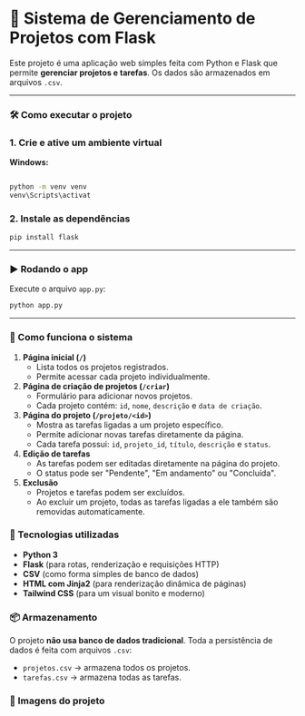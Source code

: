 # 🧠 Sistema de Gerenciamento de Projetos com Flask

Este projeto é uma aplicação web simples feita com Python e Flask que permite **gerenciar projetos e tarefas**. Os dados são armazenados em arquivos `.csv`.

---

### 🛠️ Como executar o projeto

### 1. Crie e ative um ambiente virtual

**Windows:**

```bash

python -m venv venv
venv\Scripts\activat

```

### 2. Instale as dependências

```bash
pip install flask

```

---

### ▶️ Rodando o app

Execute o arquivo `app.py`:

```bash
python app.py

```

---

### 🔧 Como funciona o sistema

1. **Página inicial (`/`)**
    - Lista todos os projetos registrados.
    - Permite acessar cada projeto individualmente.
2. **Página de criação de projetos (`/criar`)**
    - Formulário para adicionar novos projetos.
    - Cada projeto contém: `id`, `nome`, `descrição` e `data de criação`.
3. **Página do projeto (`/projeto/<id>`)**
    - Mostra as tarefas ligadas a um projeto específico.
    - Permite adicionar novas tarefas diretamente da página.
    - Cada tarefa possui: `id`, `projeto_id`, `título`, `descrição` e `status`.
4. **Edição de tarefas**
    - As tarefas podem ser editadas diretamente na página do projeto.
    - O status pode ser "Pendente", "Em andamento" ou "Concluída".
5. **Exclusão**
    - Projetos e tarefas podem ser excluídos.
    - Ao excluir um projeto, todas as tarefas ligadas a ele também são removidas automaticamente.

### 🧩 Tecnologias utilizadas

- **Python 3**
- **Flask** (para rotas, renderização e requisições HTTP)
- **CSV** (como forma simples de banco de dados)
- **HTML com Jinja2** (para renderização dinâmica de páginas)
- **Tailwind CSS** (para um visual bonito e moderno)

### 📦 Armazenamento

O projeto **não usa banco de dados tradicional**. Toda a persistência de dados é feita com arquivos `.csv`:

- `projetos.csv` → armazena todos os projetos.
- `tarefas.csv` → armazena todas as tarefas.

### 🌆 Imagens do projeto
